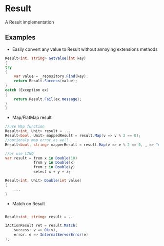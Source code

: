 # Result

A Result implementation 

## Examples

* Easily convert any value to Result without annoying extensions methods

```csharp
Result<int, string> GetValue(int key)
{
try
{
    var value = _repository.Find(key);
    return Result.Success(value);
}
catch (Exception ex)
{
    return Result.Fail(ex.message);
}
}
```

* Map/FlatMap result

```csharp
//use Map function
Result<int, Unit> result = ...
Result<bool, Unit> mappedResult = result.Map(v => v % 2 == 0);
//optionaly map error as well
Result<bool, string> mapperResult = result.Map(v => v % 2 == 0, _ => "error");

//or use LINQ
var result = from x in Double(10)
             from y in Double(x)
             from z in Double(y)
             select x + y + z;

Result<int, Unit> Double(int value)
{
    ...
}

```

* Match on Result

```csharp

Result<int, string> result = ...

IActionResult ret = result.Match(
    success: v => Ok(v),
    error: e => InternalServerError(e)
);
```
